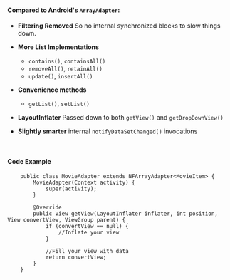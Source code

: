 #### Compared to Android's `ArrayAdapter`:

- **Filtering Removed** So no internal synchronized blocks to slow things down.
- **More List Implementations**
  - `contains()`, `containsAll()`
  - `removeAll()`, `retainAll()`
  - `update()`, `insertAll()`
- **Convenience methods**
  - `getList()`, `setList()`
- **LayoutInflater** Passed down to both `getView()` and `getDropDownView()`
- **Slightly smarter** internal `notifyDataSetChanged()` invocations

    <br/>

#### Code Example

        public class MovieAdapter extends NFArrayAdapter<MovieItem> {
            MovieAdapter(Context activity) {
                super(activity);
            }

            @Override
            public View getView(LayoutInflater inflater, int position, View convertView, ViewGroup parent) {
                if (convertView == null) {
                    //Inflate your view
                }

                //Fill your view with data
                return convertView;
            }
        }
